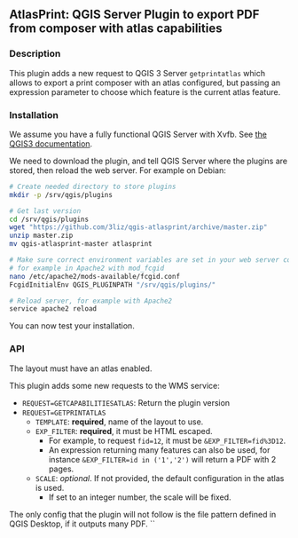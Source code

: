 ## AtlasPrint: QGIS Server Plugin to export PDF from composer with atlas capabilities

### Description

This plugin adds a new request to QGIS 3 Server `getprintatlas` which allows to export a print composer with an atlas configured, but passing an expression parameter to choose which feature is the current atlas feature.

### Installation

We assume you have a fully functional QGIS Server with Xvfb. See [the QGIS3 documentation](https://docs.qgis.org/3.4/en/docs/user_manual/working_with_ogc/server/index.html).

We need to download the plugin, and tell QGIS Server where the plugins are stored, then reload the web server.
For example on Debian:

```bash
# Create needed directory to store plugins
mkdir -p /srv/qgis/plugins

# Get last version
cd /srv/qgis/plugins
wget "https://github.com/3liz/qgis-atlasprint/archive/master.zip"
unzip master.zip
mv qgis-atlasprint-master atlasprint

# Make sure correct environment variables are set in your web server configuration
# for example in Apache2 with mod_fcgid
nano /etc/apache2/mods-available/fcgid.conf
FcgidInitialEnv QGIS_PLUGINPATH "/srv/qgis/plugins/"

# Reload server, for example with Apache2
service apache2 reload
```

You can now test your installation.

### API

The layout must have an atlas enabled.

This plugin adds some new requests to the WMS service:
* `REQUEST=GETCAPABILITIESATLAS`: Return the plugin version
* `REQUEST=GETPRINTATLAS`
  * `TEMPLATE`: **required**, name of the layout to use.
  * `EXP_FILTER`: **required**, it must be HTML escaped.
    * For example, to request `fid=12`, it must be `&EXP_FILTER=fid%3D12`.
    * An expression returning many features can also be used, for instance `&EXP_FILTER=id in ('1','2')` will return a PDF with 2 pages.
  * `SCALE`: *optional*. If not provided, the default configuration in the atlas is used.
    * If set to an integer number, the scale will be fixed.

The only config that the plugin will not follow is the file pattern defined in QGIS Desktop, if it outputs many PDF.
``
